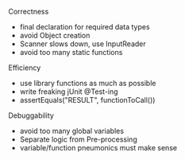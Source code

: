 
Correctness
- final declaration for required data types
- avoid Object creation
- Scanner slows down, use InputReader
- avoid too many static functions

Efficiency
- use library functions as much as possible
-  write freaking jUnit @Test-ing
- assertEquals("RESULT", functionToCall())

Debuggability
- avoid too many global variables
- Separate logic from Pre-processing
- variable/function pneumonics must make sense